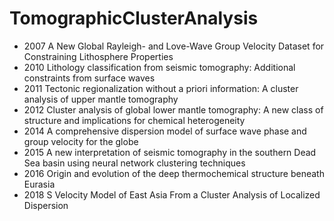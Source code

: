 # TomographicClusterAnalysis

- 2007 A New Global Rayleigh- and Love-Wave Group Velocity Dataset for Constraining Lithosphere Properties
- 2010 Lithology classification from seismic tomography: Additional constraints from surface waves
- 2011 Tectonic regionalization without a priori information: A cluster analysis of upper mantle tomography
- 2012 Cluster analysis of global lower mantle tomography: A new class of structure and implications for chemical heterogeneity
- 2014 A comprehensive dispersion model of surface wave phase and group velocity for the globe
- 2015 A new interpretation of seismic tomography in the southern Dead Sea basin using neural network clustering techniques
- 2016 Origin and evolution of the deep thermochemical structure beneath Eurasia
- 2018 S Velocity Model of East Asia From a Cluster Analysis of Localized Dispersion
